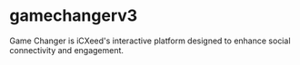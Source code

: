 # gamechangerv3
Game Changer is iCXeed's interactive platform designed to enhance social connectivity and engagement. 
